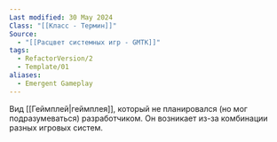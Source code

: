 ```yaml
---
Last modified: 30 May 2024
Class: "[[Класс - Термин]]"
Source:
  - "[[Расцвет системных игр - GMTK]]"
tags:
  - RefactorVersion/2
  - Template/01
aliases:
  - Emergent Gameplay
---
```

Вид [[Геймплей|геймплея]], который не планировался (но мог подразумеваться) разработчиком. Он возникает из-за комбинации разных игровых систем.

